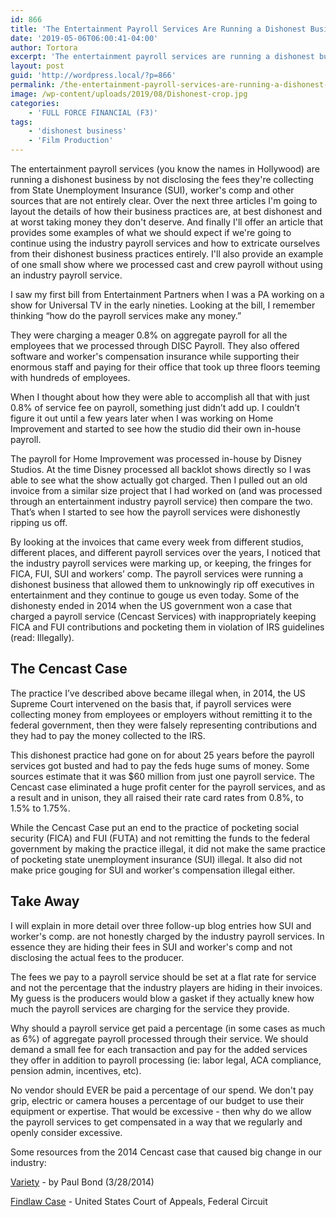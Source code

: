 ```yaml
---
id: 866
title: 'The Entertainment Payroll Services Are Running a Dishonest Business'
date: '2019-05-06T06:00:41-04:00'
author: Tortora
excerpt: 'The entertainment payroll services are running a dishonest business by not disclosing the fees they''re collecting from (SUI) and worker''s comp.'
layout: post
guid: 'http://wordpress.local/?p=866'
permalink: /the-entertainment-payroll-services-are-running-a-dishonest-business/
image: /wp-content/uploads/2019/08/Dishonest-crop.jpg
categories:
    - 'FULL FORCE FINANCIAL (F3)'
tags:
    - 'dishonest business'
    - 'Film Production'
---
```


The entertainment payroll services (you know the names in Hollywood) are running a dishonest business by not disclosing the fees they're collecting from State Unemployment Insurance (SUI), worker's comp and other sources that are not entirely clear. Over the next three articles I'm going to layout the details of how their business practices are, at best dishonest and at worst taking money they don't deserve. And finally I'll offer an article that provides some examples of what we should expect if we're going to continue using the industry payroll services and how to extricate ourselves from their dishonest business practices entirely. I'll also provide an example of one small show where we processed cast and crew payroll without using an industry payroll service.

I saw my first bill from Entertainment Partners when I was a PA working on a show for Universal TV in the early nineties. Looking at the bill, I remember thinking “how do the payroll services make any money.”

They were charging a meager 0.8% on aggregate payroll for all the employees that we processed through DISC Payroll. They also offered software and worker's compensation insurance while supporting their enormous staff and paying for their office that took up three floors teeming with hundreds of employees.

When I thought about how they were able to accomplish all that with just 0.8% of service fee on payroll, something just didn’t add up. I couldn’t figure it out until a few years later when I was working on Home Improvement and started to see how the studio did their own in-house payroll.

The payroll for Home Improvement was processed in-house by Disney Studios. At the time Disney processed all backlot shows directly so I was able to see what the show actually got charged. Then I pulled out an old invoice from a similar size project that I had worked on (and was processed through an entertainment industry payroll service) then compare the two. That’s when I started to see how the payroll services were dishonestly ripping us off.

By looking at the invoices that came every week from different studios, different places, and different payroll services over the years, I noticed that the industry payroll services were marking up, or keeping, the fringes for FICA, FUI, SUI and workers’ comp. The payroll services were running a dishonest business that allowed them to unknowingly rip off executives in entertainment and they continue to gouge us even today. Some of the dishonesty ended in 2014 when the US government won a case that charged a payroll service (Cencast Services) with inappropriately keeping FICA and FUI contributions and pocketing them in violation of IRS guidelines (read: Illegally).

## The Cencast Case

The practice I’ve described above became illegal when, in 2014, the US Supreme Court intervened on the basis that, if payroll services were collecting money from employees or employers without remitting it to the federal government, then they were falsely representing contributions and they had to pay the money collected to the IRS.

This dishonest practice had gone on for about 25 years before the payroll services got busted and had to pay the feds huge sums of money. Some sources estimate that it was $60 million from just one payroll service. The Cencast case eliminated a huge profit center for the payroll services, and as a result and in unison, they all raised their rate card rates from 0.8%, to 1.5% to 1.75%.

While the Cencast Case put an end to the practice of pocketing social security (FICA) and FUI (FUTA) and not remitting the funds to the federal government by making the practice illegal, it did not make the same practice of pocketing state unemployment insurance (SUI) illegal. It also did not make price gouging for SUI and worker's compensation illegal either.

## Take Away

I will explain in more detail over three follow-up blog entries how SUI and worker's comp. are not honestly charged by the industry payroll services. In essence they are hiding their fees in SUI and worker's comp and not disclosing the actual fees to the producer.

The fees we pay to a payroll service should be set at a flat rate for service and not the percentage that the industry players are hiding in their invoices. My guess is the producers would blow a gasket if they actually knew how much the payroll services are charging for the service they provide.

Why should a payroll service get paid a percentage (in some cases as much as 6%) of aggregate payroll processed through their service. We should demand a small fee for each transaction and pay for the added services they offer in addition to payroll processing (ie: labor legal, ACA compliance, pension admin, incentives, etc).

No vendor should EVER be paid a percentage of our spend. We don't pay grip, electric or camera houses a percentage of our budget to use their equipment or expertise. That would be excessive - then why do we allow the payroll services to get compensated in a way that we regularly and openly consider excessive.

Some resources from the 2014 Cencast case that caused big change in our industry:

[Variety](https://www.hollywoodreporter.com/news/payroll-companies-60-million-tax-690768) - by Paul Bond (3/28/2014)

[Findlaw Case](https://caselaw.findlaw.com/us-federal-circuit/1644147.html) - United States Court of Appeals, Federal Circuit